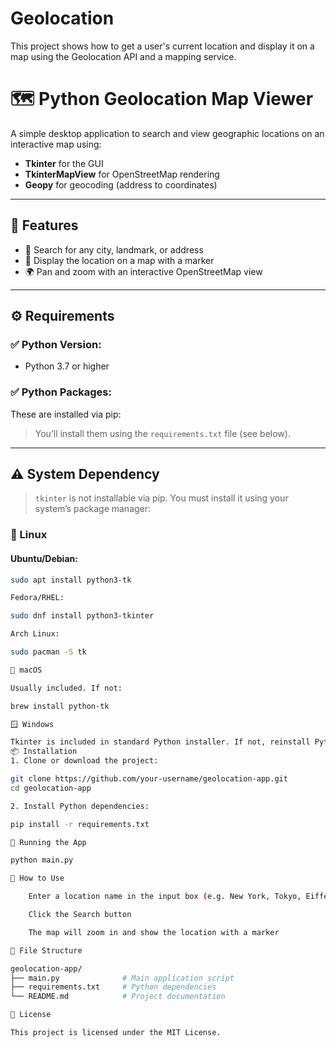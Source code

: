 # Geolocation
This project shows how to get a user's current location and display it on a map using the Geolocation API and a mapping service.
# 🗺️ Python Geolocation Map Viewer

A simple desktop application to search and view geographic locations on an interactive map using:

- **Tkinter** for the GUI
- **TkinterMapView** for OpenStreetMap rendering
- **Geopy** for geocoding (address to coordinates)

---

## 📸 Features

- 🔎 Search for any city, landmark, or address
- 📍 Display the location on a map with a marker
- 🌍 Pan and zoom with an interactive OpenStreetMap view

---

## ⚙️ Requirements

### ✅ Python Version:
- Python 3.7 or higher

### ✅ Python Packages:
These are installed via pip:


> You’ll install them using the `requirements.txt` file (see below).

---

## ⚠️ System Dependency

> `tkinter` is not installable via pip. You must install it using your system’s package manager:

### 🐧 Linux

#### Ubuntu/Debian:
```bash
sudo apt install python3-tk

Fedora/RHEL:

sudo dnf install python3-tkinter

Arch Linux:

sudo pacman -S tk

🍏 macOS

Usually included. If not:

brew install python-tk

🪟 Windows

Tkinter is included in standard Python installer. If not, reinstall Python and make sure the “tcl/tk and IDLE” option is selected.
📦 Installation
1. Clone or download the project:

git clone https://github.com/your-username/geolocation-app.git
cd geolocation-app

2. Install Python dependencies:

pip install -r requirements.txt

🚀 Running the App

python main.py

🧭 How to Use

    Enter a location name in the input box (e.g. New York, Tokyo, Eiffel Tower)

    Click the Search button

    The map will zoom in and show the location with a marker

📂 File Structure

geolocation-app/
├── main.py              # Main application script
├── requirements.txt     # Python dependencies
└── README.md            # Project documentation

📃 License

This project is licensed under the MIT License.

